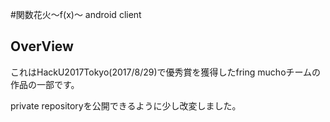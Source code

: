 #関数花火～f(x)～ android client

## OverView
これはHackU2017Tokyo(2017/8/29)で優秀賞を獲得したfring muchoチームの作品の一部です。

private repositoryを公開できるように少し改変しました。